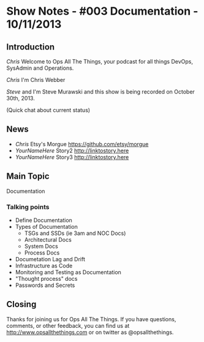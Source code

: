 Show Notes - #003 Documentation - 10/11/2013
===========================

Introduction
------------
*Chris* Welcome to Ops All The Things, your podcast for all things DevOps, SysAdmin and Operations. 

*Chris* I'm Chris Webber

*Steve* and I'm Steve Murawski and this show is being recorded on October 30th, 2013.

(Quick chat about current status)

News
----
- *Chris* Etsy's Morgue <https://github.com/etsy/morgue>
- *YourNameHere* Story2 <http://linktostory.here>
- *YourNameHere* Story3 <http://linktostory.here>

Main Topic
----------

Documentation

### Talking points
* Define Documentation
* Types of Documentation
  * TSGs and SSDs (ie 3am and NOC Docs)
  * Architectural Docs
  * System Docs
  * Process Docs
* Documetation Lag and Drift
* Infrastructure as Code
* Monitoring and Testing as Documentation
* "Thought process" docs
* Passwords and Secrets

Closing
-------
Thanks for joining us for Ops All The Things.  If you have questions, comments, or other feedback, you can find us at <http://www.opsallthethings.com> or on twitter as @opsallthethings.
